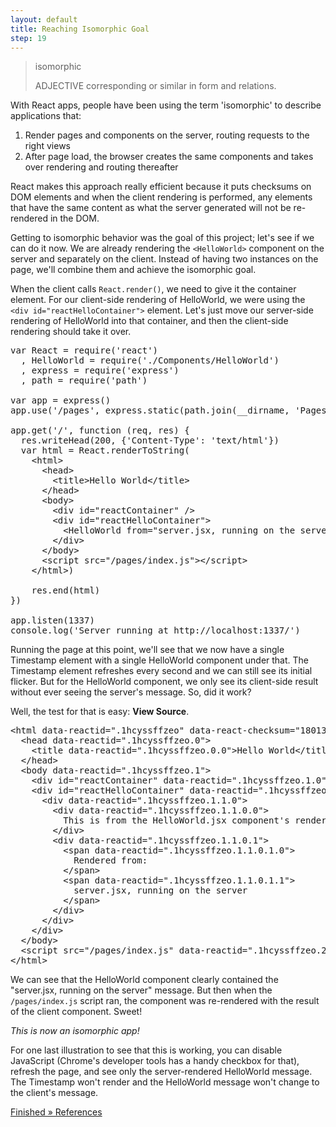 ```yaml
---
layout: default
title: Reaching Isomorphic Goal
step: 19
---
```

> isomorphic
>
> ADJECTIVE
> corresponding or similar in form and relations.

With React apps, people have been using the term 'isomorphic' to describe applications that:

1. Render pages and components on the server, routing requests to the right views
1. After page load, the browser creates the same components and takes over rendering and routing thereafter

React makes this approach really efficient because it puts checksums on DOM elements and when the client rendering is performed, any elements that have the same content as what the server generated will not be re-rendered in the DOM.

Getting to isomorphic behavior was the goal of this project; let's see if we can do it now.  We are already rendering the `<HelloWorld>` component on the server and separately on the client.  Instead of having two instances on the page, we'll combine them and achieve the isomorphic goal.

When the client calls `React.render()`, we need to give it the container element.  For our client-side rendering of HelloWorld, we were using the `<div id="reactHelloContainer">` element.  Let's just move our server-side rendering of HelloWorld into that container, and then the client-side rendering should take it over.

<pre class="brush: js">
var React = require('react')
  , HelloWorld = require('./Components/HelloWorld')
  , express = require('express')
  , path = require('path')

var app = express()
app.use('/pages', express.static(path.join(__dirname, 'Pages')))

app.get('/', function (req, res) {
  res.writeHead(200, {'Content-Type': 'text/html'})
  var html = React.renderToString(
    &lt;html&gt;
      &lt;head&gt;
        &lt;title&gt;Hello World&lt;/title&gt;
      &lt;/head&gt;
      &lt;body&gt;
        &lt;div id="reactContainer" /&gt;
        &lt;div id="reactHelloContainer"&gt;
          &lt;HelloWorld from="server.jsx, running on the server" /&gt;
        &lt;/div&gt;
      &lt;/body&gt;
      &lt;script src="/pages/index.js"&gt;&lt;/script&gt;
    &lt;/html&gt;)

    res.end(html)
})

app.listen(1337)
console.log('Server running at http://localhost:1337/')
</pre>

Running the page at this point, we'll see that we now have a single Timestamp element with a single HelloWorld component under that.  The Timestamp element refreshes every second and we can still see its initial flicker.  But for the HelloWorld component, we only see its client-side result without ever seeing the server's message.  So, did it work?

Well, the test for that is easy: **View Source**.

<pre class="brush: html">
&lt;html data-reactid=".1hcyssffzeo" data-react-checksum="1801386867"&gt;
  &lt;head data-reactid=".1hcyssffzeo.0"&gt;
    &lt;title data-reactid=".1hcyssffzeo.0.0"&gt;Hello World&lt;/title&gt;
  &lt;/head&gt;
  &lt;body data-reactid=".1hcyssffzeo.1"&gt;
    &lt;div id="reactContainer" data-reactid=".1hcyssffzeo.1.0"&gt;&lt;/div&gt;
    &lt;div id="reactHelloContainer" data-reactid=".1hcyssffzeo.1.1"&gt;
      &lt;div data-reactid=".1hcyssffzeo.1.1.0"&gt;
        &lt;div data-reactid=".1hcyssffzeo.1.1.0.0"&gt;
          This is from the HelloWorld.jsx component&#x27;s render function.
        &lt;/div&gt;
        &lt;div data-reactid=".1hcyssffzeo.1.1.0.1"&gt;
          &lt;span data-reactid=".1hcyssffzeo.1.1.0.1.0"&gt;
            Rendered from:
          &lt;/span&gt;
          &lt;span data-reactid=".1hcyssffzeo.1.1.0.1.1"&gt;
            server.jsx, running on the server
          &lt;/span&gt;
        &lt;/div&gt;
      &lt;/div&gt;
    &lt;/div&gt;
  &lt;/body&gt;
  &lt;script src="/pages/index.js" data-reactid=".1hcyssffzeo.2"&gt;&lt;/script&gt;
&lt;/html&gt;
</pre>

We can see that the HelloWorld component clearly contained the "server.jsx, running on the server" message.  But then when the `/pages/index.js` script ran, the component was re-rendered with the result of the client component.  Sweet!

*This is now an isomorphic app!*

For one last illustration to see that this is working, you can disable JavaScript (Chrome's developer tools has a handy checkbox for that), refresh the page, and see only the server-rendered HelloWorld message.  The Timestamp won't render and the HelloWorld message won't change to the client's message.

[Finished » References](20-references)
